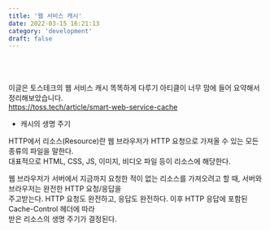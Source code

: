 ```yaml
---
title: '웹 서비스 캐시'
date: 2022-03-15 16:21:13
category: 'development'
draft: false
---
```


<h3 style="color:#0230">웹 서비스 캐시 똑똑하게 다루기</h3>

이글은 토스테크의 웹 서비스 캐시 똑똑하게 다루기 아티클이 너무 맘에 들어 요약해서 정리해보았습니다. <br />
https://toss.tech/article/smart-web-service-cache <br />

- 캐시의 생명 주기

HTTP에서 리소스(Resource)란 웹 브라우저가 HTTP 요청으로 가져올 수 있는 모든 종류의 파일을 말한다. <br />
대표적으로 HTML, CSS, JS, 이미지, 비디오 파일 등이 리소스에 해당한다.

웹 브라우저가 서버에서 지금까지 요청한 적이 없는 리소스를 가져오려고 할 때, 서버와 브라우저는 완전한 HTTP 요청/응답을 <br />주고받는다. HTTP 요청도 완전하고, 응답도 완전하다. 이후 HTTP 응답에 포함된 Cache-Control 헤더에 따라 <br />받은 리소스의 생명 주기가 결정된다.
